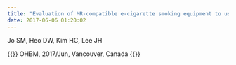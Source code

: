 ```yaml
---
title: "Evaluation of MR-compatible e-cigarette smoking equipment to use in an MRI environment"
date: 2017-06-06 01:20:02
---
```


Jo SM, Heo DW, Kim HC, Lee JH

{{<format bright-green>}}
OHBM, 2017/Jun, Vancouver, Canada
{{</format>}}